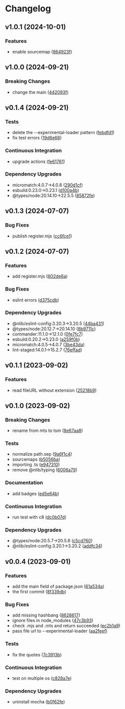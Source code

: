 # Changelog

## v1.0.1 (2024-10-01)

### Features

- enable sourcemap ([864923f](https://github.com/nlibjs/tsm/commit/864923f6eee9290e35d6d2eef90385663b655b00))


## v1.0.0 (2024-09-21)

### Breaking Changes

- change the main ([442093f](https://github.com/nlibjs/tsm/commit/442093f2e4171d01ebc1c743ff75b2a49c28b3f3))


## v0.1.4 (2024-09-21)

### Tests

- delete the --experimental-loader pattern ([febdfd1](https://github.com/nlibjs/tsm/commit/febdfd19024670c10d19d9a7e8860d2b3a42c396))
- fix test errors ([19d6e66](https://github.com/nlibjs/tsm/commit/19d6e6600626669e08f42aa37d187fcdcee090c8))

### Continuous Integration

- upgrade actions ([fe61761](https://github.com/nlibjs/tsm/commit/fe61761bd1856d2232e543ffb3fe9fa50e39970f))

### Dependency Upgrades

- micromatch:4.0.7→4.0.8 ([290d1cf](https://github.com/nlibjs/tsm/commit/290d1cf6802b4be02f1bc4952f7e3545ac43ddc3))
- esbuild:0.23.0→0.23.1 ([d100a4b](https://github.com/nlibjs/tsm/commit/d100a4b8921d8935de398870b96d361ab4bf7980))
- @types/node:20.14.10→22.5.5 ([85872fe](https://github.com/nlibjs/tsm/commit/85872fecc5d0ec3b9f73a3811a72c5d6bf5f87be))


## v0.1.3 (2024-07-07)

### Bug Fixes

- publish register.mjs ([cc6fce1](https://github.com/nlibjs/tsm/commit/cc6fce16abbba52452b43972e87cb644ac08cb67))


## v0.1.2 (2024-07-07)

### Features

- add register.mjs ([602de6a](https://github.com/nlibjs/tsm/commit/602de6a1b234bb11d0c441b450040e315d408714))

### Bug Fixes

- eslint errors ([d375cdb](https://github.com/nlibjs/tsm/commit/d375cdb8631a869ff7de078c8402e041d99d2a9b))

### Dependency Upgrades

- @nlib/eslint-config:3.20.3→3.20.5 ([44ba431](https://github.com/nlibjs/tsm/commit/44ba4312986f7f389cce69df350fe441f0505e83))
- @types/node:20.12.7→20.14.10 ([8b9711c](https://github.com/nlibjs/tsm/commit/8b9711c8ef6e9c92eab5a919c8308d2cfa3d3bbe))
- commander:11.1.0→12.1.0 ([0fe7fc7](https://github.com/nlibjs/tsm/commit/0fe7fc7b041563cc1f85839bece1df0e2eb97433))
- esbuild:0.20.2→0.23.0 ([a259f0b](https://github.com/nlibjs/tsm/commit/a259f0bf001a83ddbaccdba8884f186e3d5daf70))
- micromatch:4.0.5→4.0.7 ([3be43da](https://github.com/nlibjs/tsm/commit/3be43da98779607741da9b2852ae9f24a920515b))
- lint-staged:14.0.1→15.2.7 ([76effad](https://github.com/nlibjs/tsm/commit/76effadb9d6798e275197801d94a0c58d9577f42))


## v0.1.1 (2023-09-02)

### Features

- read fileURL without extension ([25218b9](https://github.com/nlibjs/tsm/commit/25218b9f50ad92803bdb8f201d498970cbf52060))


## v0.1.0 (2023-09-02)

### Breaking Changes

- rename from mts to tsm ([8e67aa8](https://github.com/nlibjs/tsm/commit/8e67aa8d375e0a458cc0c742c4e311093aef001d))

### Tests

- normalize path.sep ([9a6f1c4](https://github.com/nlibjs/tsm/commit/9a6f1c4e4e63ffae0fb32e0985879b64bf26af24))
- sourcemaps ([b5056ba](https://github.com/nlibjs/tsm/commit/b5056bae1014ab81b38a64bd3fe6f65cfbd9266b))
- importing .ts ([e947310](https://github.com/nlibjs/tsm/commit/e9473100a9862dd660f48652acb49e567ffa795e))
- remove @nlib/typing ([6006a79](https://github.com/nlibjs/tsm/commit/6006a79cb7eea5ceda40079ecb97a44790ef7c3e))

### Documentation

- add badges ([ed5e64b](https://github.com/nlibjs/tsm/commit/ed5e64b3fc317446a0f921c7e8fde3e708a889de))

### Continuous Integration

- run test with c8 ([dc0b07d](https://github.com/nlibjs/tsm/commit/dc0b07de946f09ad9b705909904c4e3c577a93c2))

### Dependency Upgrades

- @types/node:20.5.7→20.5.8 ([c5cd760](https://github.com/nlibjs/tsm/commit/c5cd760451225ddd25064f88aa89c9a8d6ac8d22))
- @nlib/eslint-config:3.20.1→3.20.2 ([addfc34](https://github.com/nlibjs/tsm/commit/addfc3423bddc35b6458552b5c4a964c89bf723d))


## v0.0.4 (2023-09-01)

### Features

- add the main field of package.json ([61a534a](https://github.com/nlibjs/tsm/commit/61a534a28c7c041c49306736d741d42d61ddb71d))
- the first commit ([8f339db](https://github.com/nlibjs/tsm/commit/8f339db587aab4c63a9c3fdba984e64b2905d848))

### Bug Fixes

- add missing hashbang ([8628617](https://github.com/nlibjs/tsm/commit/86286170dd55c6755b7c4429afdce7c06c55991a))
- ignore files in node_modules ([47c3b93](https://github.com/nlibjs/tsm/commit/47c3b9345f06747b7e6daa6185d2fb19138ce046))
- check .mjs and .mts and return succeeded ([ec2b1a9](https://github.com/nlibjs/tsm/commit/ec2b1a9cfeb346a035fbe726636c6dbc8f1cadde))
- pass file url to --experimental-loader ([aa2feef](https://github.com/nlibjs/tsm/commit/aa2feefb435777d4d5c133a12c58469081db75a1))

### Tests

- fix the quotes ([7c3913b](https://github.com/nlibjs/tsm/commit/7c3913bb6571ac9752963290190a7aeaacab613d))

### Continuous Integration

- test on multiple os ([c828a7e](https://github.com/nlibjs/tsm/commit/c828a7e8b8489224ea334b6584f71232b0440a32))

### Dependency Upgrades

- uninstall mocha ([b0f62fe](https://github.com/nlibjs/tsm/commit/b0f62fea4b8dd70cc2032b8635863cc7508489f8))


